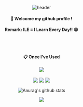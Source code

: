 <div align="center"> 

![header](https://capsule-render.vercel.app/api?type=cylinder&color=000000&height=150&section=header&text=Hi&fontColor=ffffff&fontSize=70&animation=fadeIn&fontAlignY=55&desc=%20&descAlignY=62&descAlign=62)
  
####  :wave: Welcome my github profile !
####  Remark: ILE = I Learn Every Day!! :grin:
  
 <br/>
 <br/>
  
####  :clipboard: Once I've Used 

#### <img src="https://img.shields.io/badge/JAVA-007396?style=for-the-badge&logo=Java&logoColor=white"> 
  <img src="https://img.shields.io/badge/Programming-A8B9CC?style=for-the-badge&logo=C&logoColor=white">
<img src="https://img.shields.io/badge/Python-3776AB?style=for-the-badge&logo=Python&logoColor=white">
  <img src="https://img.shields.io/badge/C++-#A8B9CC?style=for-the-badge&logo=C++&logoColor=white">
  
  
![Anurag's github stats](https://github-readme-stats.vercel.app/api?username=ILEbae&show_icons=true&theme=tokyonight)

  
  
![](https://komarev.com/ghpvc/?username=ILEbae)
